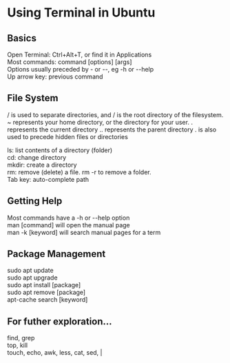 # Using Terminal in Ubuntu
## Basics
Open Terminal: Ctrl+Alt+T, or find it in Applications  
Most commands: command [options] [args]  
Options usually  preceded by - or --, eg -h or --help  
Up arrow key: previous command

## File System
/ is used to separate directories, and / is the root directory of the filesystem.
~ represents your home directory, or the directory for your user.
. represents the current directory
.. represents the parent directory
. is also used to precede hidden files or directories

ls: list contents of a directory (folder)  
cd: change directory  
mkdir: create a directory  
rm: remove (delete) a file. rm -r to remove a folder.  
Tab key: auto-complete path

## Getting Help
Most commands have a -h or --help option  
man [command] will open the manual page  
man -k [keyword] will search manual pages for a term

## Package Management
sudo apt update  
sudo apt upgrade  
sudo apt install [package]  
sudo apt remove [package]  
apt-cache search [keyword] 

## For futher exploration...
find, grep  
top, kill  
touch, echo, awk, less, cat, sed, |  
